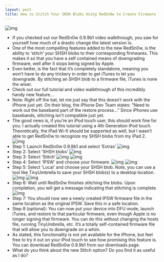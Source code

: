 ```yaml
---
layout: post
title: How to Stitch Your SHSH Blobs Using RedSn0w to Create Firmware That Can Always Be Downgraded
---
```

![img](http://media.idownloadblog.com/wp-content/uploads/2011/09/RedSn0w-Stitch.png)
* If you checked out our RedSn0w 0.9.9b1 video walkthrough, you saw for yourself how much of a drastic change the latest version is.
* One of the most compelling features added to the new RedSn0w, is the ability to ‘stitch’ your SHSH blobs to their corresponding firmwares. This makes it so that you have a self contained means of downgrading firmware, well after it stops being signed by Apple.
* Even better, is the fact that it’s completely standalone, meaning you won’t have to do any trickery in order to get iTunes to let you downgrade. By stitching an SHSH blob to a firmware file, iTunes is none the wiser.
* Check out our full tutorial and video walkthrough of this incredibly handy new feature…
* Note: Right off the bat, let me just say that this doesn’t work with the iPhone just yet. On their blog, the iPhone Dev Team states: “Need to work out the baseband part of the restore process…” Since iPhones use basebands, stitching isn’t compatible just yet.
* The good news is, if you’re an iPod touch user, this should work fine for you; I actually created this tutorial using a 4th Generation iPod touch. Theoretically, the iPad Wi-fi should be supported as well, but I wasn’t able to get RedSn0w to recognize my SHSH blobs from my iPad 2.
![img](http://media.idownloadblog.com/wp-content/uploads/2011/09/01-RedSn0w-Main-Page.png)
* Step 1: Launch RedSn0w 0.9.9b1 and select ‘Extras’
![img](http://media.idownloadblog.com/wp-content/uploads/2011/09/02-RedSn0w-Extras.png)
* Step 2: Select ‘SHSH blobs’
![img](http://media.idownloadblog.com/wp-content/uploads/2011/09/03-RedSn0w-SHSH-blobs.png)
* Step 3: Select ‘Stitch’
![img](http://media.idownloadblog.com/wp-content/uploads/2011/09/04-RedSn0w-Stitch.png)
![img](http://media.idownloadblog.com/wp-content/uploads/2011/09/05-RedSn0w-Browse-IPSW.png)
* Step 4: Select ‘IPSW’ and choose your firmware.
![img](http://media.idownloadblog.com/wp-content/uploads/2011/09/11-RedSn0w-Local.png)
![img](http://media.idownloadblog.com/wp-content/uploads/2011/09/07-RedSn0w-Browse-SHSH-blobs.png)
* Step 5: Select ‘Local’ and choose your SHSH blob. Note, you can use a tool like TinyUmbrella to save your SHSH blob(s) to a desktop location.
![img](http://media.idownloadblog.com/wp-content/uploads/2011/09/08-RedSn0w-Stitching-blobs.png)
![img](http://media.idownloadblog.com/wp-content/uploads/2011/09/09-RedSn0w-blob-stiching-done.png)
* Step 6: Wait until RedSn0w finishes stitching the blobs. Upon completion, you will get a message indicating that stitching is complete.
![img](http://media.idownloadblog.com/wp-content/uploads/2011/09/10-Final-Stitched-IPSW.png)
* Step 7: You should now see a newly created IPSW firmware file in the same location as the original IPSW. Save this in a safe location.
* Step 8 (optional): You can now put your device into DFU mode, launch iTunes, and restore to that particular firmware, even though Apple is no longer signing that firmware. You can do this without changing the hosts file, running TinyUmbrella, etc. It’s a totally self-contained firmware file that will allow you to downgrade on a whim.
* As stated, this functionality is not yet available for the iPhone, but feel free to try it out on your iPod touch to see how promising this feature is. You can download RedSn0w 0.9.9b1 from our downloads page.
* What do you think about the new Stitch option? Do you find it as useful as I do?

